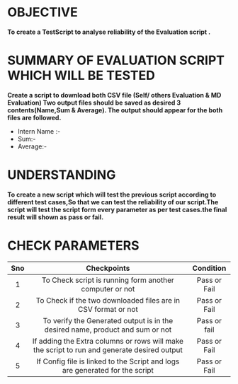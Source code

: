   # OBJECTIVE
  
   **To create a TestScript to analyse reliability of the Evaluation script .**
  
  # SUMMARY OF EVALUATION SCRIPT WHICH WILL BE TESTED
  
 **Create a script to download both CSV file (Self/ others Evaluation & MD Evaluation) Two output files should be saved as desired 3 contents(Name,Sum & Average). The output should appear for the both files are followed.**
  - Intern Name :-
  - Sum:-
  - Average:-

# UNDERSTANDING
**To create a new script which will test the previous script according to different test cases,So that we can test the reliability of our script.The script will test the script form every parameter as per test cases.the final result will shown as pass or fail.**

# CHECK PARAMETERS

|Sno|Checkpoints|Condition|
   |:----:|:----:|:----:|
   |1|To Check script is running form another computer or not|Pass or Fail|
   |2|To Check if the two downloaded files are in CSV format or not| Pass or Fail|
   |3|To verify the Generated output is in the desired name, product and sum or not|Pass or fail|
   |4|If adding the Extra columns or rows will make the script to run and generate desired output|Pass or Fail|
   |5|If Config file is linked to the Script and logs are generated for the script|Pass or Fail|

